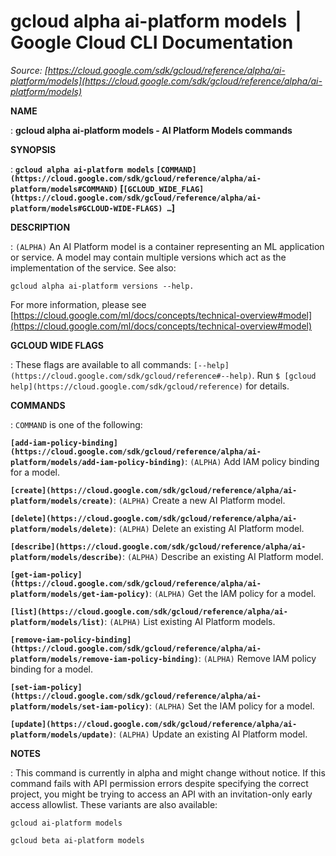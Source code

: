 # gcloud alpha ai-platform models  |  Google Cloud CLI Documentation

*Source: [https://cloud.google.com/sdk/gcloud/reference/alpha/ai-platform/models](https://cloud.google.com/sdk/gcloud/reference/alpha/ai-platform/models)*

**NAME**

: **gcloud alpha ai-platform models - AI Platform Models commands**

**SYNOPSIS**

: **`gcloud alpha ai-platform models` `[COMMAND](https://cloud.google.com/sdk/gcloud/reference/alpha/ai-platform/models#COMMAND)` [`[GCLOUD_WIDE_FLAG](https://cloud.google.com/sdk/gcloud/reference/alpha/ai-platform/models#GCLOUD-WIDE-FLAGS) …`]**

**DESCRIPTION**

: `(ALPHA)` An AI Platform model is a container representing an ML
application or service. A model may contain multiple versions which act as the
implementation of the service. See also:

```
gcloud alpha ai-platform versions --help.
```

For more information, please see [https://cloud.google.com/ml/docs/concepts/technical-overview#model](https://cloud.google.com/ml/docs/concepts/technical-overview#model)

**GCLOUD WIDE FLAGS**

: These flags are available to all commands: `[--help](https://cloud.google.com/sdk/gcloud/reference#--help)`.
Run `$ [gcloud help](https://cloud.google.com/sdk/gcloud/reference)` for details.

**COMMANDS**

: ``COMMAND`` is one of the following:

**`[add-iam-policy-binding](https://cloud.google.com/sdk/gcloud/reference/alpha/ai-platform/models/add-iam-policy-binding)`**:
`(ALPHA)` Add IAM policy binding for a model.

**`[create](https://cloud.google.com/sdk/gcloud/reference/alpha/ai-platform/models/create)`**:
`(ALPHA)` Create a new AI Platform model.

**`[delete](https://cloud.google.com/sdk/gcloud/reference/alpha/ai-platform/models/delete)`**:
`(ALPHA)` Delete an existing AI Platform model.

**`[describe](https://cloud.google.com/sdk/gcloud/reference/alpha/ai-platform/models/describe)`**:
`(ALPHA)` Describe an existing AI Platform model.

**`[get-iam-policy](https://cloud.google.com/sdk/gcloud/reference/alpha/ai-platform/models/get-iam-policy)`**:
`(ALPHA)` Get the IAM policy for a model.

**`[list](https://cloud.google.com/sdk/gcloud/reference/alpha/ai-platform/models/list)`**:
`(ALPHA)` List existing AI Platform models.

**`[remove-iam-policy-binding](https://cloud.google.com/sdk/gcloud/reference/alpha/ai-platform/models/remove-iam-policy-binding)`**:
`(ALPHA)` Remove IAM policy binding for a model.

**`[set-iam-policy](https://cloud.google.com/sdk/gcloud/reference/alpha/ai-platform/models/set-iam-policy)`**:
`(ALPHA)` Set the IAM policy for a model.

**`[update](https://cloud.google.com/sdk/gcloud/reference/alpha/ai-platform/models/update)`**:
`(ALPHA)` Update an existing AI Platform model.

**NOTES**

: This command is currently in alpha and might change without notice. If this
command fails with API permission errors despite specifying the correct project,
you might be trying to access an API with an invitation-only early access
allowlist. These variants are also available:

```
gcloud ai-platform models
```

```
gcloud beta ai-platform models
```